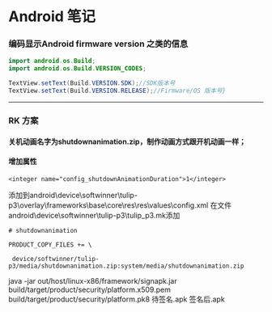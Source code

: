 # **Android 笔记**
### **编码显示Android firmware version 之类的信息**
```java
import android.os.Build;
import android.os.Build.VERSION_CODES;

TextView.setText(Build.VERSION.SDK);//SDK版本号 
TextView.setText(Build.VERSION.RELEASE);//Firmware/OS 版本号}
```
---

### RK 方案

#### 关机动画名字为shutdownanimation.zip，制作动画方式跟开机动画一样；
#### 增加属性 

```
<integer name="config_shutdownAnimationDuration">1</integer>
```
添加到android\device\softwinner\tulip-p3\overlay\frameworks\base\core\res\res\values\config.xml
在文件android\device\softwinner\tulip-p3\tulip_p3.mk添加
```
# shutdownanimation

PRODUCT_COPY_FILES += \
    
 device/softwinner/tulip-p3/media/shutdownanimation.zip:system/media/shutdownanimation.zip 
```

java -jar out/host/linux-x86/framework/signapk.jar build/target/product/security/platform.x509.pem build/target/product/security/platform.pk8 待签名.apk 签名后.apk